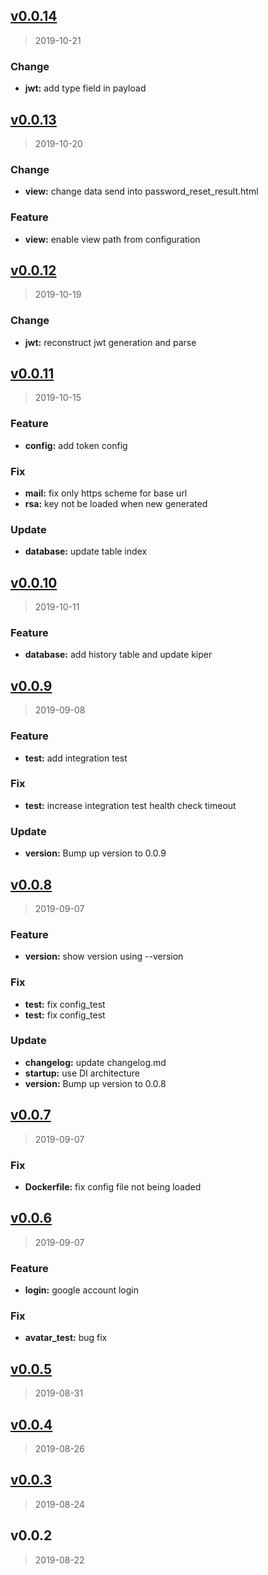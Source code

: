 
<a name="v0.0.14"></a>
## [v0.0.14](https://github.com/MuShare/pluto/compare/v0.0.13...v0.0.14)

> 2019-10-21

### Change

* **jwt:** add type field in payload


<a name="v0.0.13"></a>
## [v0.0.13](https://github.com/MuShare/pluto/compare/v0.0.12...v0.0.13)

> 2019-10-20

### Change

* **view:** change data send into password_reset_result.html

### Feature

* **view:** enable view path from configuration


<a name="v0.0.12"></a>
## [v0.0.12](https://github.com/MuShare/pluto/compare/v0.0.11...v0.0.12)

> 2019-10-19

### Change

* **jwt:** reconstruct jwt generation and parse


<a name="v0.0.11"></a>
## [v0.0.11](https://github.com/MuShare/pluto/compare/v0.0.10...v0.0.11)

> 2019-10-15

### Feature

* **config:** add token config

### Fix

* **mail:** fix only https scheme for base url
* **rsa:** key not be loaded when new generated

### Update

* **database:** update table index


<a name="v0.0.10"></a>
## [v0.0.10](https://github.com/MuShare/pluto/compare/v0.0.9...v0.0.10)

> 2019-10-11

### Feature

* **database:** add history table and update kiper


<a name="v0.0.9"></a>
## [v0.0.9](https://github.com/MuShare/pluto/compare/v0.0.8...v0.0.9)

> 2019-09-08

### Feature

* **test:** add integration test

### Fix

* **test:** increase integration test health check timeout

### Update

* **version:** Bump up version to 0.0.9


<a name="v0.0.8"></a>
## [v0.0.8](https://github.com/MuShare/pluto/compare/v0.0.7...v0.0.8)

> 2019-09-07

### Feature

* **version:** show version using --version

### Fix

* **test:** fix config_test
* **test:** fix config_test

### Update

* **changelog:** update changelog.md
* **startup:** use DI architecture
* **version:** Bump up version to 0.0.8


<a name="v0.0.7"></a>
## [v0.0.7](https://github.com/MuShare/pluto/compare/v0.0.6...v0.0.7)

> 2019-09-07

### Fix

* **Dockerfile:** fix config file not being loaded


<a name="v0.0.6"></a>
## [v0.0.6](https://github.com/MuShare/pluto/compare/v0.0.5...v0.0.6)

> 2019-09-07

### Feature

* **login:** google account login

### Fix

* **avatar_test:** bug fix


<a name="v0.0.5"></a>
## [v0.0.5](https://github.com/MuShare/pluto/compare/v0.0.4...v0.0.5)

> 2019-08-31


<a name="v0.0.4"></a>
## [v0.0.4](https://github.com/MuShare/pluto/compare/v0.0.3...v0.0.4)

> 2019-08-26


<a name="v0.0.3"></a>
## [v0.0.3](https://github.com/MuShare/pluto/compare/v0.0.2...v0.0.3)

> 2019-08-24


<a name="v0.0.2"></a>
## v0.0.2

> 2019-08-22

